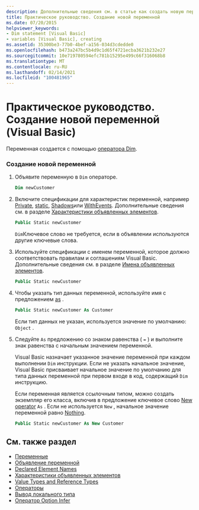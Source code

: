 ```yaml
---
description: Дополнительные сведения см. в статье как создать новую переменную (Visual Basic).
title: Практическое руководство. Создание новой переменной
ms.date: 07/20/2015
helpviewer_keywords:
- Dim statement [Visual Basic]
- variables [Visual Basic], creating
ms.assetid: 35300be3-77b0-4bef-a156-034d3cdedde0
ms.openlocfilehash: b473a247bc5b4d9c1d65f4721ecba3621b232e27
ms.sourcegitcommit: 10e719780594efc781b15295e499c66f316068b8
ms.translationtype: MT
ms.contentlocale: ru-RU
ms.lasthandoff: 02/14/2021
ms.locfileid: "100481965"
---
```

# <a name="how-to-create-a-new-variable-visual-basic"></a>Практическое руководство. Создание новой переменной (Visual Basic)

Переменная создается с помощью [оператора Dim](../../../language-reference/statements/dim-statement.md).

### <a name="to-create-a-new-variable"></a>Создание новой переменной

1. Объявите переменную в `Dim` операторе.

    ```vb
    Dim newCustomer
    ```

2. Включите спецификации для характеристик переменной, например [Private](../../../language-reference/modifiers/private.md), [static](../../../language-reference/modifiers/static.md), [Shadows](../../../language-reference/modifiers/shadows.md)или [WithEvents](../../../language-reference/modifiers/withevents.md). Дополнительные сведения см. в разделе [Характеристики объявленных элементов](../declared-elements/declared-element-characteristics.md).

    ```vb
    Public Static newCustomer
    ```

    `Dim`Ключевое слово не требуется, если в объявлении используются другие ключевые слова.

3. Используйте спецификации с именем переменной, которое должно соответствовать правилам и соглашениям Visual Basic. Дополнительные сведения см. в разделе [Имена объявленных элементов](../declared-elements/declared-element-names.md).

    ```vb
    Public Static newCustomer
    ```

4. Чтобы указать тип данных переменной, используйте имя с предложением [as](../../../language-reference/statements/as-clause.md) .

    ```vb
    Public Static newCustomer As Customer
    ```

    Если тип данных не указан, используется значение по умолчанию: `Object` .

5. Следуйте `As` предложению со знаком равенства ( `=` ) и выполните знак равенства с начальным значением переменной.

    Visual Basic назначает указанное значение переменной при каждом выполнении `Dim` инструкции. Если не указать начальное значение, Visual Basic присваивает начальное значение по умолчанию для типа данных переменной при первом входе в код, содержащий `Dim` инструкцию.

    Если переменная является ссылочным типом, можно создать экземпляр его класса, включив в предложение ключевое слово [New operator](../../../language-reference/operators/new-operator.md) `As` . Если не используется `New` , начальное значение переменной равно [Nothing](../../../language-reference/nothing.md).

    ```vb
    Public Static newCustomer As New Customer
    ```

## <a name="see-also"></a>См. также раздел

- [Переменные](index.md)
- [Объявление переменной](variable-declaration.md)
- [Declared Element Names](../declared-elements/declared-element-names.md)
- [Характеристики объявленных элементов](../declared-elements/declared-element-characteristics.md)
- [Value Types and Reference Types](../data-types/value-types-and-reference-types.md)
- [Операторы](../../../language-reference/statements/index.md)
- [Вывод локального типа](local-type-inference.md)
- [Оператор Option Infer](../../../language-reference/statements/option-infer-statement.md)
